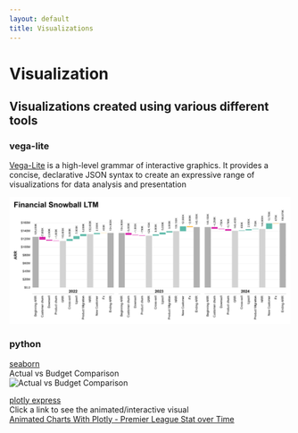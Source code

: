 ```yaml
---
layout: default
title: Visualizations
---
```


# Visualization
## Visualizations created using various different tools
### vega-lite
[Vega-Lite](https://vega.github.io/vega-lite/) is a high-level grammar of interactive graphics. It provides a concise, declarative JSON syntax to create an expressive range of visualizations for data analysis and presentation

![Financial Snowball](https://github.com/cras-py/coreyrastello/blob/main/visualization/vega-lite/FinancialWaterfall.png?raw=true)


### python
[seaborn](https://seaborn.pydata.org/) <br />
Actual vs Budget Comparison <br />
![Actual vs Budget Comparison](https://cras-py.github.io/coreyrastello/ActualsVsBudget.png?raw=true)

[plotly express](https://plotly.com/python/plotly-express/) <br />
Click a link to see the animated/interactive visual<br />
[Animated Charts With Plotly - Premier League Stat over Time](https://cras-py.github.io/coreyrastello/premierleague_xG_2324_Season_Player_animated.html)
